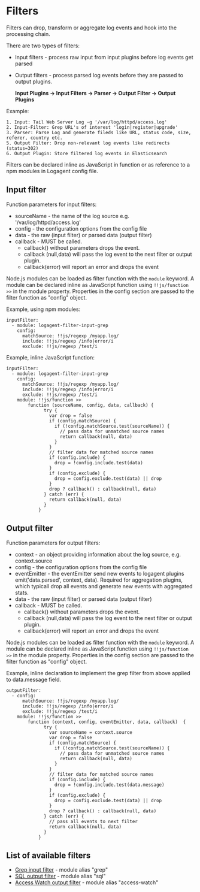 # Filters

Filters can drop, transform or aggregate log events and hook into the processing chain. 

There are two types of filters:
- Input filters - process raw input from input plugins before log events get parsed
- Output filters - process parsed log events before they are passed to output plugins.


   __Input Plugins -> **Input Filters** -> Parser -> **Output Filter** -> Output Plugins__


Example: 
```
1. Input: Tail Web Server Log -g '/var/log/httpd/access.log'
2. Input-Filter: Grep URL's of interest 'login|register|upgrade'   
3. Parser: Parse Log and generate fileds like URL, status code, size, referer, country etc.
5. Output Filter: Drop non-relevant log events like redirects (status=302)
6. Output Plugin: Store filtered log events in Elasticsearch
```

Filters can be declared inline as JavaScript in function or as reference to a npm modules in Logagent config file. 

## Input filter

Function parameters for input filters:

- sourceName - the name of the log source e.g. '/var/log/httpd/access.log'
- config - the configuration options from the config file 
- data - the raw (input filter) or parsed data (output filter)
- callback - MUST be called. 
  - callback() without parameters drops the event. 
  - callback (null,data) will pass the log event to the next filter or output plugin. 
  - callback(error) will report an error and drops the event

Node.js modules can be loaded as filter function with the ```module``` keyword.
A module can be declared inline as JavaScript function using ```!!js/function >>``` in the module property. Properties in the config section are passed to the filter function as "config" object.

Example, using npm modules: 
```
inputFilter:
  - module: logagent-filter-input-grep
    config:
      matchSource: !!js/regexp /myapp.log/
      include: !!js/regexp /info|error/i
      exclude: !!js/regexp /test/i
```

Example, inline JavaScript function:

```
inputFilter:
  - module: logagent-filter-input-grep
    config:
      matchSource: !!js/regexp /myapp.log/
      include: !!js/regexp /info|error/i
      exclude: !!js/regexp /test/i
    module: !!js/function >> 
    	function (sourceName, config, data, callback) {
			  try {
			    var drop = false
			    if (config.matchSource) {
			      if (!config.matchSource.test(sourceName)) {
			        // pass data for unmatched source names
			        return callback(null, data)
			      }
			    }
			    // filter data for matched source names
			    if (config.include) {
			      drop = !config.include.test(data)
			    }
			    if (config.exclude) {
			      drop = config.exclude.test(data) || drop
			    }
			    drop ? callback() : callback(null, data)
			  } catch (err) {
			    return callback(null, data)
			  }
			}
```

## Output filter

Function parameters for output filters:

- context - an object providing information about the log source, e.g. context.source 
- config - the configuration options from the config file
- eventEmitter - the eventEmitter send new events to logagent plugins emit('data.parsed', context, data). Required for aggregation plugins, which typicall drop all events and generate new events with aggregated stats. 
- data - the raw (input filter) or parsed data (output filter)
- callback - MUST be called. 
  - callback() without parameters drops the event. 
  - callback (null,data) will pass the log event to the next filter or output plugin. 
  - callback(error) will report an error and drops the event

Node.js modules can be loaded as filter function with the ```module``` keyword.
A module can be declared inline as JavaScript function using ```!!js/function >>``` in the module property. Properties in the config section are passed to the filter function as "config" object.

Example, inline declaration to implement the grep filter from above applied to data.message field. 

```
outputFilter:
  - config:
      matchSource: !!js/regexp /myapp.log/
      include: !!js/regexp /info|error/i
      exclude: !!js/regexp /test/i
    module: !!js/function >> 
    	function (context, config, eventEmitter, data, callback)  {
			  try {
			    var sourceName = context.source
			    var drop = false
			    if (config.matchSource) {
			      if (!config.matchSource.test(sourceName)) {
			        // pass data for unmatched source names
			        return callback(null, data)
			      }
			    }
			    // filter data for matched source names
			    if (config.include) {
			      drop = !config.include.test(data.message)
			    }
			    if (config.exclude) {
			      drop = config.exclude.test(data) || drop
			    }
			    drop ? callback() : callback(null, data)
			  } catch (err) {
			    // pass all events to next filter
			    return callback(null, data)
			  }
			}
```

## List of available filters

- [Grep input filter](./input-filter-grep) - module alias "grep"
- [SQL output filter](./output-filter-sql) - module alias "sql"
- [Access Watch output filter](./output-filter-accesswatch) - module alias "access-watch"



